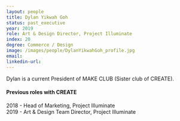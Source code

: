 ```yaml
---
layout: people
title: Dylan Yikwah Goh
status: past_executive
year: 2019
role: Art & Design Director, Project Illuminate
index: 20
degree: Commerce / Design
image: /images/people/DylanYikwahGoh_profile.jpg
email:
linkedin-url:
---
```

Dylan is a current President of MAKE CLUB (Sister club of CREATE).
<h4>Previous roles with CREATE</h4>
2018 - Head of Marketing, Project Illuminate <br>
2019 - Art & Design Team Director, Project Illuminate